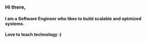 ### Hi there, 
#### I am a Software Engineer who likes to build scalable and optmized systems.
#### Love to teach technology :)

